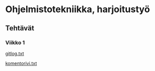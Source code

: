 # Ohjelmistotekniikka, harjoitustyö
## Tehtävät
### Viikko 1

[gitlog.txt](https://github.com/JuusoVe/ot-harjoitustyo/blob/master/laskarit/viikko1/gitlog.txt)

[komentorivi.txt](https://github.com/JuusoVe/ot-harjoitustyo/blob/master/laskarit/viikko1/komentorivi.txt)



